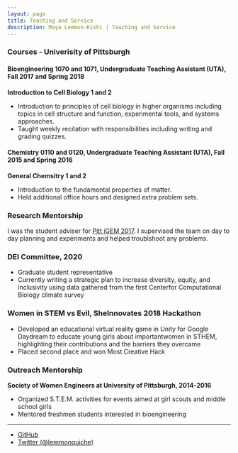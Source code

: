 ```yaml
---
layout: page
title: Teaching and Service 
description: Maya Lemmon-Kishi | Teaching and Service
---
```

### Courses - Univerisity of Pittsburgh
#### Bioengineering 1070 and 1071, Undergraduate Teaching Assistant (UTA), Fall 2017 and Spring 2018
**Introduction to Cell Biology 1 and 2**
<ul>
<li> Introduction to principles of cell biology in higher organisms including topics in cell structure and function, experimental tools, and systems approaches.</li>
<li> Taught weekly recitation with responsibilities including writing and grading quizzes.</li>
</ul> 

#### Chemistry 0110 and 0120, Undergraduate Teaching Assistant (UTA), Fall 2015 and Spring 2016
**General Chemsitry 1 and 2**
<ul>
<li> Introduction to the fundamental properties of matter.</li>
<li> Held additional office hours and designed extra problem sets.</li>
</ul>

### Research Mentorship 
I was the student adviser for <a href="http://2017.igem.org/Team:Pittsburgh">Pitt iGEM 2017</a>. I supervised the team on day to day planning and experiments and helped troublshoot any problems.
 
### DEI Committee, 2020
<ul>
<li>Graduate student representative</li>
<li>Currently writing a strategic plan to increase diversity, equity, and inclusivity using data gathered from the first Centerfor Computational Biology climate survey</li>
</ul>

### Women in STEM vs Evil, SheInnovates 2018 Hackathon
<ul>
<li>Developed an educational virtual reality game in Unity for Google Daydream to educate young girls about importantwomen in STHEM, highlighting their contributions and the barriers they overcame</li>
<li>Placed second place and won Most Creative Hack</li>
</ul>


### Outreach Mentorship
**Society of Women Engineers at University of Pittsburgh, 2014-2016**
<ul>
<li>Organized S.T.E.M. activities for events aimed at girl scouts and middle school girls</li>
<li>Mentored freshmen students interested in bioengineering</li>
</ul>


---

<div class="navbar">
  <div class="navbar-inner">
      <ul class="nav">
          <li><a href="https://github.com/lemmonquiche">GitHub</a></li>
          <li><a href="https://twitter.com/lemmonquiche">Twitter (@lemmonquiche)</a></li>
      </ul>
  </div>
</div>